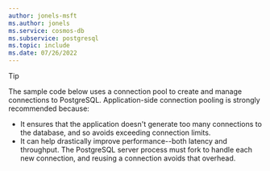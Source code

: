 ```yaml
---
author: jonels-msft
ms.author: jonels
ms.service: cosmos-db
ms.subservice: postgresql
ms.topic: include
ms.date: 07/26/2022
---
```


> [!TIP]
>
> The sample code below uses a connection pool to create and manage connections
> to PostgreSQL. Application-side connection pooling is strongly recommended
> because:
>
> * It ensures that the application doesn't generate too many connections to
>   the database, and so avoids exceeding connection limits.
> * It can help drastically improve performance--both latency and throughput.
>   The PostgreSQL server process must fork to handle each new connection, and
>   reusing a connection avoids that overhead.
